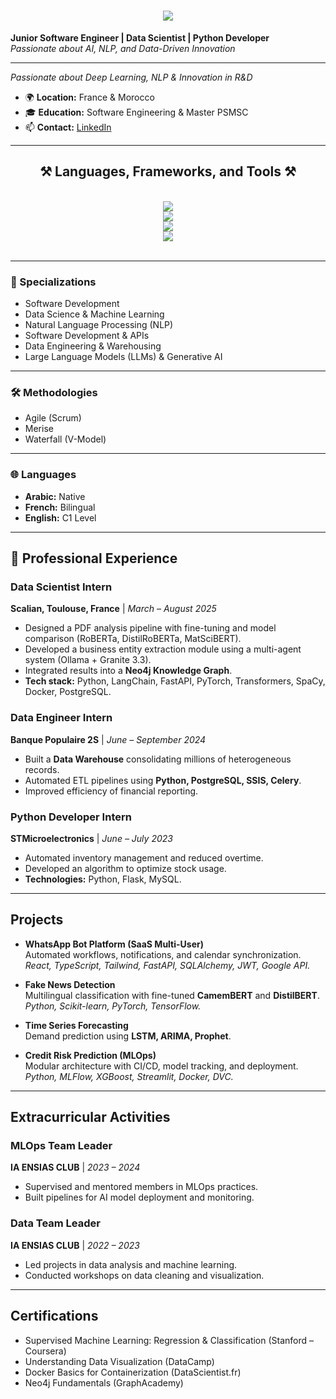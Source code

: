 <h1 align="center">
    <img src="https://readme-typing-svg.herokuapp.com/?font=Righteous&size=35&center=true&vCenter=true&width=500&height=70&duration=4000&lines=Hi+There!👋;+I'm+Asmae+KARMOUCHI!" />
</h1>

**Junior Software Engineer | Data Scientist | Python Developer**  
*Passionate about AI, NLP, and Data-Driven Innovation*

---
*Passionate about Deep Learning, NLP & Innovation in R&D*

- 🌍 **Location:** France & Morocco  
- 🎓 **Education:** Software Engineering & Master PSMSC 
- 📫 **Contact:** [LinkedIn](https://www.linkedin.com/in/asmae-karmouchi-522769255/)

---

<h2 align="center">⚒️ Languages, Frameworks, and Tools ⚒️</h2>
<br/>
<div align="center">
    <img src="https://skillicons.dev/icons?i=python,java,c,kotlin,html,css,javascript,flask,octave,r,latex,nodejs,react,express" /><br>
    <img src="https://skillicons.dev/icons?i=postgresql,mysql,docker,kubernetes,aws,tensorflow,opencv,sklearn,tailwind" /><br>
    <img src="https://skillicons.dev/icons?i=windows,linux" /><br>
    <img src="https://skillicons.dev/icons?i=github,git,vscode,visualstudio" /><br>
</div>
<br/>

---

### 🧠 Specializations
- Software Development  
- Data Science & Machine Learning  
- Natural Language Processing (NLP)  
- Software Development & APIs  
- Data Engineering & Warehousing  
- Large Language Models (LLMs) & Generative AI  

---

### 🛠️ Methodologies
- Agile (Scrum)  
- Merise  
- Waterfall (V-Model)

---

### 🌐 Languages
- **Arabic:** Native  
- **French:** Bilingual  
- **English:** C1 Level  

---

## 💼 Professional Experience

### **Data Scientist Intern**  
**Scalian, Toulouse, France** | *March – August 2025*  
- Designed a PDF analysis pipeline with fine-tuning and model comparison (RoBERTa, DistilRoBERTa, MatSciBERT).  
- Developed a business entity extraction module using a multi-agent system (Ollama + Granite 3.3).  
- Integrated results into a **Neo4j Knowledge Graph**.  
- **Tech stack:** Python, LangChain, FastAPI, PyTorch, Transformers, SpaCy, Docker, PostgreSQL.  


### **Data Engineer Intern**  
**Banque Populaire 2S** | *June – September 2024*  
- Built a **Data Warehouse** consolidating millions of heterogeneous records.  
- Automated ETL pipelines using **Python, PostgreSQL, SSIS, Celery**.  
- Improved efficiency of financial reporting.  

### **Python Developer Intern**  
**STMicroelectronics** | *June – July 2023*  
- Automated inventory management and reduced overtime.  
- Developed an algorithm to optimize stock usage.  
- **Technologies:** Python, Flask, MySQL.  
---

##  Projects

- **WhatsApp Bot Platform (SaaS Multi-User)**  
  Automated workflows, notifications, and calendar synchronization.  
  *React, TypeScript, Tailwind, FastAPI, SQLAlchemy, JWT, Google API.*  

- **Fake News Detection**  
  Multilingual classification with fine-tuned **CamemBERT** and **DistilBERT**.  
  *Python, Scikit-learn, PyTorch, TensorFlow.*  

- **Time Series Forecasting**  
  Demand prediction using **LSTM, ARIMA, Prophet**.  

- **Credit Risk Prediction (MLOps)**  
  Modular architecture with CI/CD, model tracking, and deployment.  
  *Python, MLFlow, XGBoost, Streamlit, Docker, DVC.*  
---

##  Extracurricular Activities

### **MLOps Team Leader**  
**IA ENSIAS CLUB** | *2023 – 2024*  
- Supervised and mentored members in MLOps practices.  
- Built pipelines for AI model deployment and monitoring.

### **Data Team Leader**  
**IA ENSIAS CLUB** | *2022 – 2023*  
- Led projects in data analysis and machine learning.  
- Conducted workshops on data cleaning and visualization.

---


##  Certifications
- Supervised Machine Learning: Regression & Classification (Stanford – Coursera)  
- Understanding Data Visualization (DataCamp)  
- Docker Basics for Containerization (DataScientist.fr)  
- Neo4j Fundamentals (GraphAcademy) 
